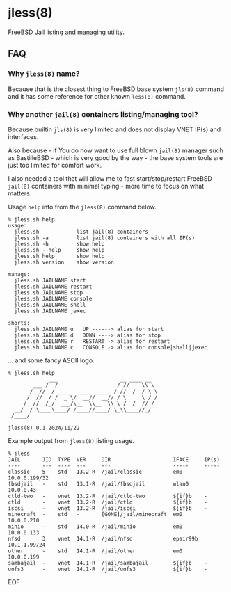 # jless(8)
FreeBSD Jail listing and managing utility.

## FAQ
### Why `jless(8)` name?
Because that is the closest thing to FreeBSD base system `jls(8)` command and it has some reference for other known `less(8)` command.

### Why another `jail(8)` containers listing/managing tool?
Because builtin `jls(8)` is very limited and does not display VNET IP(s) and interfaces.

Also because - if You do now want to use full blown `jail(8)` manager such as BastilleBSD - which is very good by the way - the base system tools are just too limited for comfort work.

I also needed a tool that will allow me to fast start/stop/restart FreeBSD `jail(8)` containers with minimal typing - more time to focus on what matters.

Usage `help` info from the `jless(8)` command below.

```
% jless.sh help
usage:
  jless.sh            list jail(8) containers
  jless.sh -a         list jail(8) containers with all IP(s)
  jless.sh -h         show help
  jless.sh --help     show help
  jless.sh help       show help
  jless.sh version    show version

manage:
  jless.sh JAILNAME start
  jless.sh JAILNAME restart
  jless.sh JAILNAME stop
  jless.sh JAILNAME console
  jless.sh JAILNAME shell
  jless.sh JAILNAME jexec

shorts:
  jless.sh JAILNAME u   UP ------> alias for start
  jless.sh JAILNAME d   DOWN ----> alias for stop
  jless.sh JAILNAME r   RESTART -> alias for restart
  jless.sh JAILNAME c   CONSOLE -> alias for console|shell|jexec
```

... and some fancy ASCII logo.

```
% jless.sh help
             ___                    __ ____ __
        ___ /  /                   / //    \\ \
       /__//  / ____  _____ _____ / //  /  / \ \
      /  //  / /  _ \/  __//  __// / \     \ / /
     /  //  /_/  ___/\__  \\__  \\ \ /  /  // /
  __/  / \____\____/ /____//____/ \_\\____//_/
 /____/

jless(8) 0.1 2024/11/22

```

Example output from `jless(8)` listing usage.

```
% jless
JAIL       JID  TYPE  VER     DIR                    IFACE     IP(s)
----       ---  ----  ---     ---                    -----     -----
classic    5    std   13.2-R  /jail/classic          em0       10.0.0.199/32
fbsdjail   -    std   13.1-R  /jail/fbsdjail         wlan0     10.0.0.43
ctld-two   -    vnet  13.2-R  /jail/ctld-two         ${if}b    -
ctld       -    vnet  13.2-R  /jail/ctld             ${if}b    -
iscsi      -    vnet  13.2-R  /jail/iscsi            ${if}b    -
minecraft  -    std   -       [GONE]/jail/minecraft  em0       10.0.0.210
minio      -    std   14.0-R  /jail/minio            em0       10.0.0.133
nfsd       3    vnet  14.1-R  /jail/nfsd             epair99b  10.1.1.99/24
other      -    std   14.1-R  /jail/other            em0       10.0.0.199
sambajail  -    vnet  14.1-R  /jail/sambajail        ${if}b    -
unfs3      -    vnet  14.1-R  /jail/unfs3            ${if}b    -

```

EOF
